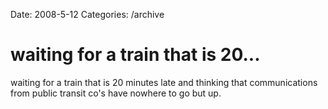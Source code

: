 Date: 2008-5-12
Categories: /archive

# waiting for a train that is 20...

waiting for a train that is 20 minutes late and thinking that communications from public transit co's have nowhere to go but up.
